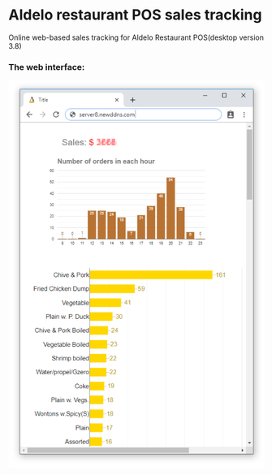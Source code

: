 # Aldelo restaurant POS sales tracking
Online web-based sales tracking for Aldelo Restaurant POS(desktop version 3.8)

### The web interface:
<img src="https://raw.githubusercontent.com/qienhuang/aldelo_pos_sales_tracking/master/snapshots/web_page.png" style="height=100% width=100%"> 

